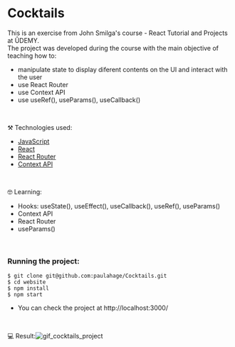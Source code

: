 # Cocktails

This is an exercise from John Smilga's course - React Tutorial and Projects at ÛDEMY.<br/>
The project was developed during the course with the main objective of teaching how to: 
- manipulate state to display diferent contents on the UI and interact with the user
- use React Router
- use Context API
- use useRef(), useParams(), useCallback()


<br/>

⚒️ Technologies used:

- [JavaScript](https://www.javascript.com/)
- [React](https://reactjs.org/)
- [React Router](https://reactrouter.com/en/main)
- [Context API](https://reactjs.org/docs/context.html)

<br/>

🤓 Learning:

- Hooks: useState(), useEffect(), useCallback(), useRef(), useParams()
- Context API
- React Router
- useParams()

<br/>

### Running the project:

```
$ git clone git@github.com:paulahage/Cocktails.git
$ cd website
$ npm install
$ npm start
```
- You can check the project at http://localhost:3000/

<br/>


💻 Result:![gif_cocktails_project](https://user-images.githubusercontent.com/84124999/210090522-6005afeb-369a-4d4b-94b8-b14e4535d733.gif)
